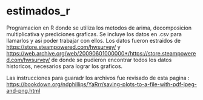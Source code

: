 # estimados_r
  Programacion en R  donde se utiliza los metodos de arima, decomposicion multiplicativa y prediciones graficas.
 Se incluye los datos en .csv para llamarlos y asi poder trabajar con ellos.
 Los datos fueron estraidos de https://store.steampowered.com/hwsurvey/ y https://web.archive.org/web/20090601000000*/https://store.steampowered.com/hwsurvey/
 de donde se pudieron encontrar todos los datos historicos, necesarios para lograr los graficos.
 
 Las instrucciones para guaradr los archivos fue revisado de esta pagina :
 https://bookdown.org/ndphillips/YaRrr/saving-plots-to-a-file-with-pdf-jpeg-and-png.html
